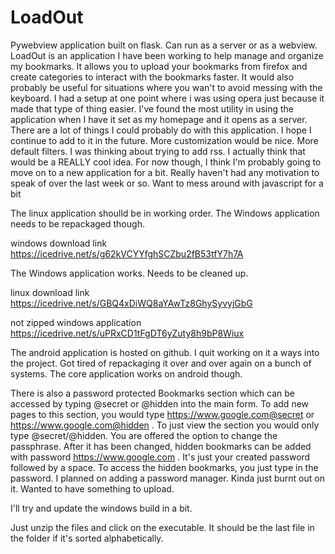 # LoadOut
Pywebview application built on flask. Can run as a server or as a webview. LoadOut is an application I have been working to help manage and organize my bookmarks. It allows you to upload your bookmarks from firefox and create categories to interact with the bookmarks faster. It would also probably be useful for situations where you wan't to avoid messing with the keyboard. I had a setup at one point where i was using opera just because it made that type of thing easier. I've found the most utility in using the application when I have it set as my homepage and it opens as a server. There are a lot of things I could probably do with this application. I hope I continue to add to it in the future. More customization would be nice. More default filters. I was thinking about trying to add rss. I actually think that would be a REALLY cool idea. For now though, I think I'm probably going to move on to a new application for a bit. Really haven't had any motivation to  speak of over the last week or so. Want to mess around with javascript for a bit

The linux application shoulld be in working order. The Windows application needs to be repackaged though.

windows download link https://icedrive.net/s/g62kVCYYfghSCZbu2fB53tfY7h7A

The Windows application works. Needs to be cleaned up. 

linux download link https://icedrive.net/s/GBQ4xDiWQ8aYAwTz8GhySyvyjGbG

not zipped windows application https://icedrive.net/s/uPRxCD1tFgDT6yZuty8h9bP8Wiux

The android application is hosted on github. I quit working on it a ways into the project. Got tired of repackaging it over and over again on a bunch of systems. The core application works on android though.

There is also a password protected Bookmarks section which can be accessed by typing @secret or @hidden into the main form. To add new pages to this section, you would type https://www.google.com@secret or https://www.google.com@hidden  . To just view the section you would only type @secret/@hidden. You are offered the option to change the passphrase. After it has been changed, hidden bookmarks can be added with password https://www.google.com . It's just your created password followed by a space. To access the hidden bookmarks, you just type in the password. I planned on adding a password manager. Kinda just burnt out on it. Wanted to have something to upload. 

I'll try and update the windows build in a bit.

Just unzip the files and click on the executable. It should be the last file in the folder if it's sorted alphabetically. 

